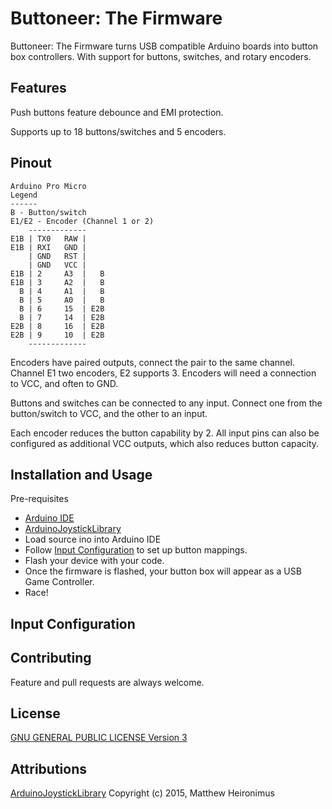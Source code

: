 # Buttoneer: The Firmware

Buttoneer: The Firmware turns USB compatible Arduino boards into button box controllers. With support for buttons, switches, and rotary encoders.

## Features
Push buttons feature debounce and EMI protection.

Supports up to 18 buttons/switches and 5 encoders.

## Pinout
```
Arduino Pro Micro
Legend
------
B - Button/switch
E1/E2 - Encoder (Channel 1 or 2)
    -------------
E1B | TX0   RAW |   
E1B | RXI   GND |
    | GND   RST |
    | GND   VCC |
E1B | 2     A3  |   B
E1B | 3     A2  |   B
  B | 4     A1  |   B
  B | 5     A0  |   B
  B | 6     15  | E2B
  B | 7     14  | E2B
E2B | 8     16  | E2B
E2B | 9     10  | E2B
    -------------
```
Encoders have paired outputs, connect the pair to the same channel. Channel E1 two encoders,  E2 supports 3. Encoders will need a connection to VCC, and often to GND.

Buttons and switches can be connected to any input. Connect one from the button/switch to VCC, and the other to an input.

Each encoder reduces the button capability by 2. All input pins can also be configured as additional VCC outputs, which also reduces button capacity.

## Installation and Usage
Pre-requisites
* [Arduino IDE](https://www.arduino.cc/en/main/software)
* [ArduinoJoystickLibrary](https://github.com/MHeironimus/ArduinoJoystickLibrary)
* Load source ino into Arduino IDE
* Follow [Input Configuration](#input-configuration) to set up button mappings.
* Flash your device with your code.
* Once the firmware is flashed, your button box will appear as a USB Game Controller.
* Race!

## Input Configuration


## Contributing
Feature and pull requests are always welcome.

## License
[GNU GENERAL PUBLIC LICENSE Version 3](https://www.gnu.org/licenses/gpl-3.0.en.html)

## Attributions
[ArduinoJoystickLibrary](https://github.com/MHeironimus/ArduinoJoystickLibrary) Copyright (c) 2015, Matthew Heironimus
